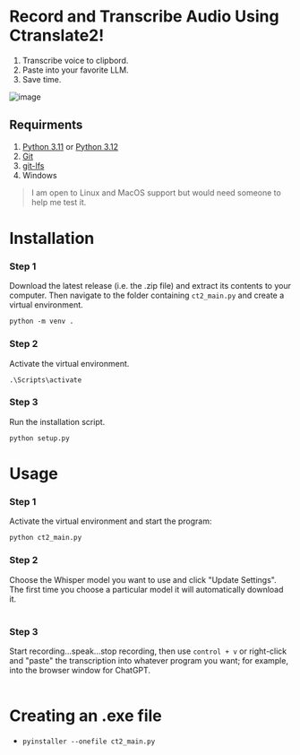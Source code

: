 # Record and Transcribe Audio Using Ctranslate2!
1. Transcribe voice to clipbord.
2. Paste into your favorite LLM.
3. Save time.

![image](https://github.com/user-attachments/assets/e6f0f8b3-42a3-45bf-82aa-02300d59f274)

## Requirments
1) [Python 3.11](https://www.python.org/downloads/release/python-3119/) or [Python 3.12](https://www.python.org/downloads/release/python-3129/)
2) [Git](https://git-scm.com/downloads)
3) [git-lfs](https://git-lfs.com/)
4) Windows
  > I am open to Linux and MacOS support but would need someone to help me test it.

# Installation

### Step 1
Download the latest release (i.e. the .zip file) and extract its contents to your computer.  Then navigate to the folder containing ```ct2_main.py``` and create a virtual environment.
```
python -m venv .
```
### Step 2
Activate the virtual environment.
```
.\Scripts\activate
```
### Step 3
Run the installation script.
```
python setup.py
```

# Usage

### Step 1
Activate the virtual environment and start the program:
```
python ct2_main.py
```
### Step 2
Choose the Whisper model you want to use and click "Update Settings". The first time you choose a particular model it will automatically download it.<br><br>

### Step 3
Start recording...speak...stop recording, then use ```control + v``` or right-click and "paste" the transcription into whatever program you want; for example, into the browser window for ChatGPT.<br><br>

# Creating an .exe file

* ```pyinstaller --onefile ct2_main.py```


